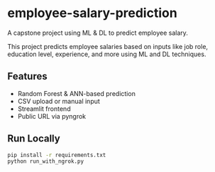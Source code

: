 # employee-salary-prediction
A capstone project using ML & DL to predict employee salary.

This project predicts employee salaries based on inputs like job role, education level, experience, and more using ML and DL techniques.

## Features
- Random Forest & ANN-based prediction
- CSV upload or manual input
- Streamlit frontend
- Public URL via pyngrok

## Run Locally
```bash
pip install -r requirements.txt
python run_with_ngrok.py

